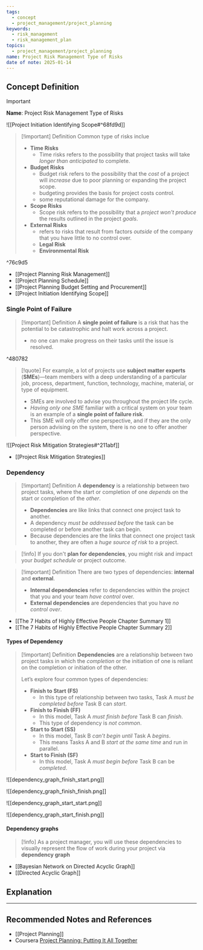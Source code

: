 ```yaml
---
tags:
  - concept
  - project_management/project_planning
keywords:
  - risk_management
  - risk_management_plan
topics:
  - project_management/project_planning
name: Project Risk Management Type of Risks
date of note: 2025-01-14
---
```


## Concept Definition

>[!important]
>**Name**: Project Risk Management Type of Risks

![[Project Initiation Identifying Scope#^68fd9d]]

>[!important] Definition
>Common type of risks inclue
>- **Time Risks**
>	- Time risks refers to the possibility that project tasks will take *longer than anticipated* to complete.
>- **Budget Risks**
>	- Budget risk refers to the possibility that the *cost* of a project will *increase* due to poor planning or expanding the project scope.
>	- budgeting provides the basis for project costs control.
>	- some reputational damage for the company.
>- **Scope Risks**
>	- Scope risk refers to the possibility that a *project* *won't produce* the results outlined in the project *goals*.
>- **External Risks**
>	- refers to risks that result from factors *outside* of the company that you have little to no control over.
>	- **Legal Risk**
>	- **Environmental Risk**

^76c9d5

- [[Project Planning Risk Management]]
- [[Project Planning Schedule]]
- [[Project Planning Budget Setting and Procurement]]
- [[Project Initiation Identifying Scope]]

### Single Point of Failure

>[!important] Definition
>A **single point of failure** is a risk that has the potential to be catastrophic and halt work across a project.
>- no one can make progress on their tasks until the issue is resolved.

^480782

>[!quote]
>For example, a lot of projects use **subject matter experts** (**SMEs**)—team members with a deep understanding of a particular job, process, department, function, technology, machine, material, or type of equipment. 
>- SMEs are involved to advise you throughout the project life cycle. 
>- *Having only one SME* familiar with a critical system on your team is an example of a **single point of failure risk**. 
>- This SME will only offer one perspective, and if they are the only person advising on the system, there is no one to offer another perspective.

![[Project Risk Mitigation Strategies#^211abf]]

- [[Project Risk Mitigation Strategies]]

### Dependency

>[!important] Definition
>A **dependency** is a relationship between two project tasks, where the start or completion of one *depends* on the start or completion of the *other*.
>- **Dependencies** are like links that connect one project task to another.
>- A dependency *must be addressed before* the task can be completed or before another task can begin.
>- Because dependencies are the links that connect one project task to another, they are often a *huge source of risk* to a project.

>[!info]
>If you don't **plan for dependencies**, you might risk and impact your *budget schedule* or project outcome.

>[!important] Definition
>There are two types of dependencies: **internal** and **external**.
>-  **Internal dependencies** refer to dependencies within the project that you and your team *have control* over.
>- **External dependencies** are dependencies that you have *no control over*.


- [[The 7 Habits of Highly Effective People Chapter Summary 1]]
- [[The 7 Habits of Highly Effective People Chapter Summary 2]]

#### Types of Dependency

>[!important] Definition
>**Dependencies** are a relationship between two project tasks in which the *completion* or the initiation of one is reliant on the completion or initiation of the other. 
>
>Let’s explore four common types of dependencies:
>- **Finish to Start (FS)**
>	- In this type of relationship between two tasks, Task A *must be completed before* Task B can *start*.
>- **Finish to Finish (FF)**
>	- In this model, Task A *must finish before* Task B can *finish*. 
>	- This type of dependency is *not common*.
>- **Start to Start (SS)**
>	- In this model, Task B *can’t begin until* Task A *begins*. 
>	- This means Tasks A and B *start at the same time* and run in parallel.
>- **Start to Finish (SF)**
>	- In this model, Task A *must begin before* Task B can be *completed*.


![[dependency_graph_finish_start.png]]

![[dependency_graph_finish_finish.png]]

![[dependency_graph_start_start.png]]

![[dependency_graph_start_finish.png]]



#### Dependency graphs

>[!info]
>As a project manager, you will use these dependencies to visually represent the flow of work during your project via **dependency graph** 
>


- [[Bayesian Network on Directed Acyclic Graph]]
- [[Directed Acyclic Graph]]


## Explanation





-----------
##  Recommended Notes and References

- [[Project Planning]]
- Coursera [Project Planning: Putting It All Together](https://www.coursera.org/learn/project-planning-google/home/welcome)